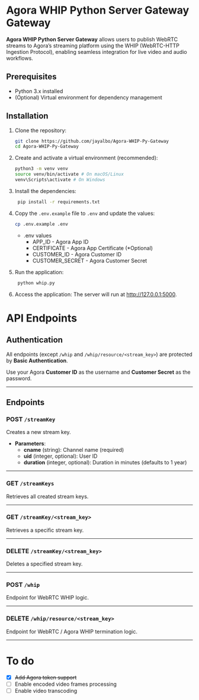 # Agora WHIP Python Server Gateway Gateway

**Agora WHIP Python Server Gateway** allows users to publish WebRTC streams to Agora’s streaming platform using the WHIP (WebRTC-HTTP Ingestion Protocol), enabling seamless integration for live video and audio workflows.

## Prerequisites

- Python 3.x installed
- (Optional) Virtual environment for dependency management

## Installation

1. Clone the repository:
   ```bash
   git clone https://github.com/jayalbo/Agora-WHIP-Py-Gateway
   cd Agora-WHIP-Py-Gateway
   ```
2. Create and activate a virtual environment (recommended):
   ```bash
   python3 -m venv venv
   source venv/bin/activate # On macOS/Linux
   venv\Scripts\activate # On Windows
   ```
3. Install the dependencies:
   ```bash
    pip install -r requirements.txt
   ```
4. Copy the `.env.example` file to `.env` and update the values:

   ```bash
   cp .env.example .env
   ```

   - .env values
     - APP_ID - Agora App ID
     - CERTIFICATE - Agora App Certificate (\*Optional)
     - CUSTOMER_ID - Agora Customer ID
     - CUSTOMER_SECRET - Agora Customer Secret

5. Run the application:
   ```bash
    python whip.py
   ```
6. Access the application:
   The server will run at http://127.0.0.1:5000.

# API Endpoints

## Authentication

All endpoints (except `/whip` and `/whip/resource/<stream_key>`) are protected by **Basic Authentication**.

Use your Agora **Customer ID** as the username and **Customer Secret** as the password.

---

## Endpoints

### **POST** `/streamKey`

Creates a new stream key.

- **Parameters**:
  - **cname** (string): Channel name (required)
  - **uid** (integer, optional): User ID
  - **duration** (integer, optional): Duration in minutes (defaults to 1 year)

---

### **GET** `/streamKeys`

Retrieves all created stream keys.

---

### **GET** `/streamKey/<stream_key>`

Retrieves a specific stream key.

---

### **DELETE** `/streamKey/<stream_key>`

Deletes a specified stream key.

---

### **POST** `/whip`

Endpoint for WebRTC WHIP logic.

---

### **DELETE** `/whip/resource/<stream_key>`

Endpoint for WebRTC / Agora WHIP termination logic.

---

# To do

- [x] ~~Add Agora token support~~
- [ ] Enable encoded video frames processing
- [ ] Enable video transcoding
